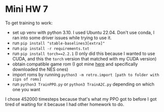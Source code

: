 # Mini HW 7

To get training to work:

- set up venv with python 3.10. I used Ubuntu 22.04. Don't use conda, I ran into some driver issues while trying to use it. 
- run `pip install "stable-baselines3[extra]"`
- run `pip install -r requirements.txt`
- run `pip install torch==2.2.1` (I only did this because I wanted to use CUDA, and this the `torch` version that matched with my CUDA version)
- obtain compatible game rom (I got mine [here](https://archive.org/details/No-Intro-Collection_2016-01-03_Fixed) and specifically downloaded the NES ones)
- import roms by running `python3 -m retro.import [path to folder with zips of roms]`
- run `python3 TrainPPO.py` or `python3 TrainA2C.py` depending on which one you want

I chose 452000 timesteps because that's what my PPO got to before I got tired of waiting for it because I had other homework to do. 
